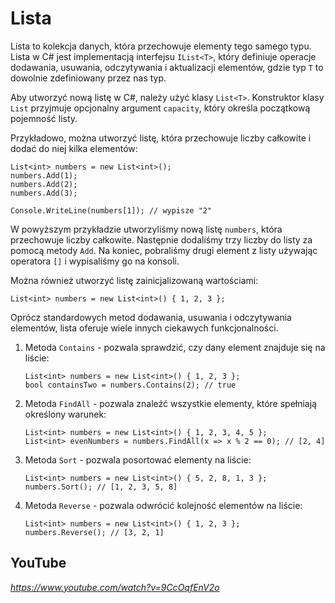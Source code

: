 # Lista

Lista to kolekcja danych, która przechowuje elementy tego samego typu. Lista w C# jest implementacją interfejsu `IList<T>`, który definiuje operacje dodawania, usuwania, odczytywania i aktualizacji elementów, gdzie typ `T` to dowolnie zdefiniowany przez nas typ.

Aby utworzyć nową listę w C#, należy użyć klasy `List<T>`. Konstruktor klasy `List` przyjmuje opcjonalny argument `capacity`, który określa początkową pojemność listy.

Przykładowo, można utworzyć listę, która przechowuje liczby całkowite i dodać do niej kilka elementów:

```
List<int> numbers = new List<int>();
numbers.Add(1);
numbers.Add(2);
numbers.Add(3);

Console.WriteLine(numbers[1]); // wypisze "2"
```

W powyższym przykładzie utworzyliśmy nową listę `numbers`, która przechowuje liczby całkowite. Następnie dodaliśmy trzy liczby do listy za pomocą metody `Add`. Na koniec, pobraliśmy drugi element z listy używając operatora `[]` i wypisaliśmy go na konsoli.

Można również utworzyć listę zainicjalizowaną wartościami:

`List<int> numbers = new List<int>() { 1, 2, 3 };`

 Oprócz standardowych metod dodawania, usuwania i odczytywania elementów, lista oferuje wiele innych ciekawych funkcjonalności.

1. Metoda `Contains` - pozwala sprawdzić, czy dany element znajduje się na liście:
    ```
    List<int> numbers = new List<int>() { 1, 2, 3 };
    bool containsTwo = numbers.Contains(2); // true
    ```
2. Metoda `FindAll` - pozwala znaleźć wszystkie elementy, które spełniają określony warunek:
    ```
    List<int> numbers = new List<int>() { 1, 2, 3, 4, 5 };
    List<int> evenNumbers = numbers.FindAll(x => x % 2 == 0); // [2, 4]
    ```
3. Metoda `Sort` - pozwala posortować elementy na liście:
    ```
    List<int> numbers = new List<int>() { 5, 2, 8, 1, 3 };
    numbers.Sort(); // [1, 2, 3, 5, 8]
    ```
4. Metoda `Reverse` - pozwala odwrócić kolejność elementów na liście:
    ```
    List<int> numbers = new List<int>() { 1, 2, 3 };
    numbers.Reverse(); // [3, 2, 1]
    ```


## YouTube 

*https://www.youtube.com/watch?v=9CcOqfEnV2o*